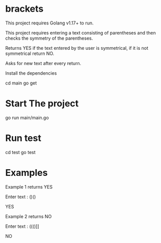 # brackets

This project requires Golang v1.17+ to run.


This project requires entering a text consisting of parentheses and then checks the symmetry of the parentheses.

Returns YES if the text entered by the user is symmetrical, if it is not symmetrical return NO.

Asks for new text after every return.

Install the dependencies

cd main
go get


# Start The project

go run main/main.go


# Run test

cd test
go test


# Examples

Example 1 returns YES

Enter text : ()()


YES

Example 2 returns NO

Enter text : ((()]]


NO




